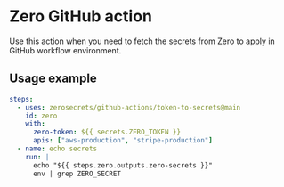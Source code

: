 # Zero GitHub action
Use this action when you need to fetch the secrets from Zero to apply in GitHub workflow environment.

## Usage example
```yaml
steps:
  - uses: zerosecrets/github-actions/token-to-secrets@main
    id: zero
    with:
      zero-token: ${{ secrets.ZERO_TOKEN }}
      apis: ["aws-production", "stripe-production"]
  - name: echo secrets
    run: |
      echo "${{ steps.zero.outputs.zero-secrets }}"
      env | grep ZERO_SECRET
```
